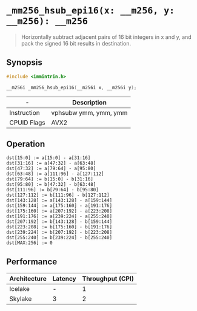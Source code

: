 `_mm256_hsub_epi16(x: __m256, y: __m256): __m256`
=================================================

> Horizontally subtract adjacent pairs of 16 bit integers in x and y, and pack the signed 16 bit results in destination.

## Synopsis

```c
#include <immintrin.h>

__m256i _mm256_hsub_epi16(__m256i x, __m256i y);
```

| -           | Description           |
| ----------- | --------------------- |
| Instruction | vphsubw ymm, ymm, ymm |
| CPUID Flags | AVX2                  |

## Operation

```
dst[15:0] := a[15:0] - a[31:16]
dst[31:16] := a[47:32] - a[63:48]
dst[47:32] := a[79:64] - a[95:80]
dst[63:48] := a[111:96] - a[127:112]
dst[79:64] := b[15:0] - b[31:16]
dst[95:80] := b[47:32] - b[63:48]
dst[111:96] := b[79:64] - b[95:80]
dst[127:112] := b[111:96] - b[127:112]
dst[143:128] := a[143:128] - a[159:144]
dst[159:144] := a[175:160] - a[191:176]
dst[175:160] := a[207:192] - a[223:208]
dst[191:176] := a[239:224] - a[255:240]
dst[207:192] := b[143:128] - b[159:144]
dst[223:208] := b[175:160] - b[191:176]
dst[239:224] := b[207:192] - b[223:208]
dst[255:240] := b[239:224] - b[255:240]
dst[MAX:256] := 0
```

## Performance

| Architecture | Latency | Throughput (CPI) |
| ------------ | ------- | ---------------- |
| Icelake      | -       | 1                |
| Skylake      | 3       | 2                |
